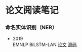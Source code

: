 # 论文阅读笔记
### 命名实体识别（NER）
* 2019  
  EMNLP BiLSTM-LAN [论文](arxiv.org/abs/1908.08676) [源码](https://github.com/Nealcly/BiLSTM-LAN)
